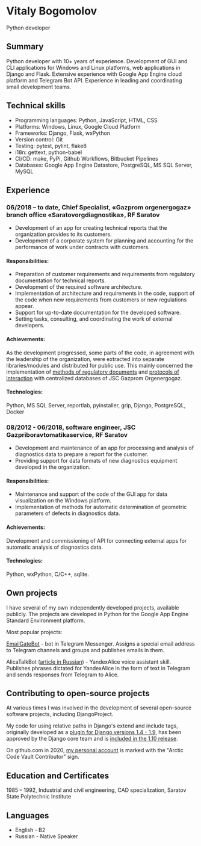 # Vitaly Bogomolov

Python developer

## Summary

Python developer with 10+ years of experience.
Development of GUI and CLI applications for Windows and Linux platforms, web applications in Django and Flask.
Extensive experience with Google App Engine cloud platform and Telegram Bot API.
Experience in leading and coordinating small development teams.

## Technical skills

- Programming languages: Python, JavaScript, HTML, CSS
- Platforms: Windows, Linux, Google Cloud Platform
- Frameworks: Django, Flask, wxPython
- Version control: Git
- Testing: pytest, pylint, flake8
- i18n: gettext, python-babel
- CI/CD: make, PyPi, Github Workflows, Bitbucket Pipelines
- Databases: Google App Engine Datastore, PostgreSQL, MS SQL Server, MySQL

## Experience

### 06/2018 – to date, Chief Specialist, «Gazprom orgenergogaz» branch office «Saratovorgdiagnostika», RF Saratov

- Development of an app for creating technical reports that the organization provides to its customers.
- Development of a corporate system for planning and accounting for the performance of work under contracts with customers.

#### Responsibilities:

- Preparation of customer requirements and requirements from regulatory documentation for technical reports.
- Development of the required software architecture.
- Implementation of architecture and requirements in the code, support of the code when new requirements from customers or new regulations appear.
- Support for up-to-date documentation for the developed software.
- Setting tasks, consulting, and coordinating the work of external developers.

#### Achievements:

As the development progressed, some parts of the code, in agreement with the leadership of the organization, were extracted into separate libraries/modules and distributed for public use.
This mainly concerned the implementation of [methods of regulatory documents](https://github.com/vb64/oeg.feature.class) and [protocols of interaction](https://github.com/vb64/oeg.infotech.xml) with centralized databases of JSC Gazprom Orgenergogaz.

#### Technologies: 

Python, MS SQL Server, reportlab, pyinstaller, grip, Django, PostgreSQL, Docker

### 08/2012 - 06/2018, software engineer, JSC Gazpriboravtomatikaservice, RF Saratov

- Development and maintenance of an app for processing and analysis of diagnostics data to prepare a report for the customer.
- Providing support for data formats of new diagnostics equipment developed in the organization.

#### Responsibilities: 

- Maintenance and support of the code of the GUI app for data visualization on the Windows platform.
- Implementation of methods for automatic determination of geometric parameters of defects in diagnostics data.

#### Achievements:

Development and commissioning of API for connecting external apps for automatic analysis of diagnostics data.

#### Technologies: 

Python, wxPython, C/C++, sqlite.


## Own projects

I have several of my own independently developed projects, available publicly. The projects are developed in Python for the Google App Engine Standard Environment platform.

Most popular projects:

[EmailGateBot](https://vb64.github.io/telegram.email.notify/docs/en/guide.html) - bot in Telegram Messenger. Assigns a special email address to Telegram channels and groups and publishes emails in them.

AlicaTalkBot ([article in Russian](https://zen.yandex.ru/media/id/5a7c88094bf16140b018eb53/razgovor-s-telegoi-iandeksalisa-i-telegram-5cdbef3273f29b00b2d98a13)) - YandexAlice voice assistant skill. Publishes phrases dictated for YandexAlice in the form of text in Telegram and sends responses from Telegram to Alice.


## Contributing to open-source projects

At various times I was involved in the development of several open-source software projects, including DjangoProject.

My code for using relative paths in Django's extend and include tags, originally developed as a [plugin for Django versions 1.4 - 1.9](https://github.com/vb64/django.templates.relative.path), has been approved by the Django core team and is [included in the 1.10 release](https://github.com/django/django/commit/aec4f97555cbfc9d14d698f61d43a478f5911661).

On github.com in 2020, [my personal account](https://github.com/vb64) is marked with the "Arctic Code Vault Contributor" sign.


## Education and Certificates

1985 – 1992, Industrial and civil engineering, CAD specialization, Saratov State Polytechnic Institute

## Languages

- English - B2
- Russian - Native Speaker
